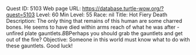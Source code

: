 Quest ID: 5103
Web page URL: https://database.turtle-wow.org/?quest=5103
Level: 60
Min Level: 55
Race: nil
Title: Hot Fiery Death
Description: The only thing that remains of this human are some charred bones. He seems to have died within arms reach of what he was after - unfired plate gauntlets.$B$BPerhaps you should grab the gauntlets and get out of the fire?
Objective: Someone in this world must know what to do with these gauntlets. Good luck!

